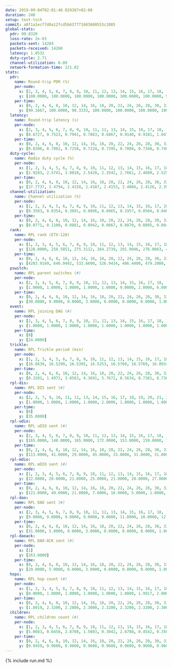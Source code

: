 ```yaml
---
date: 2019-09-04T02:01:48.029387+02:00
duration: 240
setup: test-tsch
commit: a8f1a1ecf7d0a12fcd5b637771683680553c2885
global-stats:
  pdr: 99.8320
  loss-rate: 2e-03
  packets-sent: 14284
  packets-received: 14260
  latency: 1.0532
  duty-cycle: 2.71
  channel-utilization: 0.09
  network-formation-time: 121.02
stats:
  pdr:
    name: Round-trip PDR (%)
    per-node:
      x: [2, 3, 4, 5, 6, 7, 8, 9, 10, 11, 12, 13, 14, 15, 16, 17, 18, 19, 20, 21, 22, 23, 24, 25]
      y: [100.0000, 100.0000, 100.0000, 100.0000, 100.0000, 100.0000, 99.8322, 99.8369, 100.0000, 100.0000, 100.0000, 100.0000, 99.8291, 99.1870, 100.0000, 99.1319, 99.8377, 99.8333, 99.8355, 99.6429, 99.4845, 99.6650, 100.0000, 99.8255]
    per-time:
      x: [0, 2, 4, 6, 8, 10, 12, 14, 16, 18, 20, 22, 24, 26, 28, 30, 32, 34, 36, 38, 40, 42, 44, 46, 48, 50, 52, 54, 56, 58, 60, 62, 64, 66, 68, 70, 72, 74, 76, 78, 80, 82, 84, 86, 88, 90, 92, 94, 96, 98, 100, 102, 104, 106, 108, 110, 112, 114, 116, 118, 120, 122, 124, 126, 128, 130, 132, 134, 136, 138, 140, 142, 144, 146, 148, 150, 152, 154, 156, 158, 160, 162, 164, 166, 168, 170, 172, 174, 176, 178, 180, 182, 184, 186, 188, 190, 192, 194, 196, 198, 200, 202, 204, 206, 208, 210, 212, 214, 216, 218, 220, 222, 224, 226, 228, 230, 232, 234, 236, 238]
      y: [99.1667, 100.0000, 98.3333, 100.0000, 100.0000, 100.0000, 100.0000, 100.0000, 100.0000, 100.0000, 100.0000, 100.0000, 100.0000, 100.0000, 98.3193, 98.3471, 99.1667, 100.0000, 100.0000, 100.0000, 99.1667, 100.0000, 100.0000, 100.0000, 100.0000, 100.0000, 99.1597, 100.0000, 99.1736, 100.0000, 100.0000, 100.0000, 100.0000, 100.0000, 100.0000, 100.0000, 100.0000, 100.0000, 100.0000, 100.0000, 100.0000, 100.0000, 100.0000, 100.0000, 100.0000, 100.0000, 100.0000, 100.0000, 100.0000, 100.0000, 99.1667, 98.3333, 100.0000, 100.0000, 100.0000, 100.0000, 100.0000, 100.0000, 100.0000, 100.0000, 100.0000, 100.0000, 100.0000, 100.0000, 100.0000, 100.0000, 100.0000, 100.0000, 100.0000, 98.3333, 100.0000, 100.0000, 99.1667, 99.1667, 100.0000, 100.0000, 100.0000, 99.1667, 100.0000, 100.0000, 100.0000, 100.0000, 100.0000, 100.0000, 100.0000, 100.0000, 100.0000, 100.0000, 100.0000, 100.0000, 100.0000, 100.0000, 100.0000, 100.0000, 100.0000, 100.0000, 100.0000, 100.0000, 100.0000, 99.1667, 100.0000, 100.0000, 100.0000, 100.0000, 100.0000, 100.0000, 100.0000, 100.0000, 100.0000, 100.0000, 99.1667, 100.0000, 100.0000, 100.0000, 99.1667, 99.1667, 99.1667, 100.0000, 100.0000, 100.0000]
  latency:
    name: Round-trip latency (s)
    per-node:
      x: [2, 3, 4, 5, 6, 7, 8, 9, 10, 11, 12, 13, 14, 15, 16, 17, 18, 19, 20, 21, 22, 23, 24, 25]
      y: [0.6727, 0.7523, 0.7941, 0.7863, 0.6867, 0.9140, 0.9181, 1.0471, 0.8609, 0.9632, 0.9327, 0.9752, 1.0735, 1.1177, 1.0239, 1.2246, 1.1575, 1.2823, 1.1793, 1.3970, 1.3628, 1.4042, 1.3512, 1.4669]
    per-time:
      x: [0, 2, 4, 6, 8, 10, 12, 14, 16, 18, 20, 22, 24, 26, 28, 30, 32, 34, 36, 38, 40, 42, 44, 46, 48, 50, 52, 54, 56, 58, 60, 62, 64, 66, 68, 70, 72, 74, 76, 78, 80, 82, 84, 86, 88, 90, 92, 94, 96, 98, 100, 102, 104, 106, 108, 110, 112, 114, 116, 118, 120, 122, 124, 126, 128, 130, 132, 134, 136, 138, 140, 142, 144, 146, 148, 150, 152, 154, 156, 158, 160, 162, 164, 166, 168, 170, 172, 174, 176, 178, 180, 182, 184, 186, 188, 190, 192, 194, 196, 198, 200, 202, 204, 206, 208, 210, 212, 214, 216, 218, 220, 222, 224, 226, 228, 230, 232, 234, 236, 238]
      y: [0.8306, 0.7082, 0.7258, 0.7224, 0.7395, 0.7080, 0.7348, 0.7487, 0.7550, 0.8579, 0.8359, 0.7294, 0.7276, 0.7984, 0.7896, 0.8723, 0.9498, 0.7671, 0.6859, 0.8047, 0.6361, 0.6994, 0.6880, 0.7233, 0.7125, 0.7116, 0.7059, 0.7376, 0.6483, 0.7321, 0.6797, 0.6188, 0.7125, 0.6762, 0.6481, 0.6967, 0.6899, 0.6324, 0.6212, 0.5968, 0.6699, 0.6913, 0.7924, 0.7220, 0.6326, 0.6492, 0.6489, 0.7890, 0.7608, 0.7500, 0.9219, 0.7251, 0.6841, 0.8146, 0.8351, 0.7808, 0.8158, 0.8104, 0.7054, 0.8588, 0.8707, 0.7679, 0.7390, 0.8325, 0.8067, 1.1010, 0.9244, 0.9351, 0.9149, 0.8641, 0.9050, 1.3545, 1.4891, 1.0527, 0.9995, 0.9282, 0.8574, 1.3216, 1.6025, 1.5170, 1.1935, 1.0186, 1.0076, 1.3239, 1.5529, 1.5848, 1.6161, 1.3874, 1.1475, 1.3225, 1.5899, 1.6057, 1.6042, 1.5846, 1.5573, 1.4972, 1.5919, 1.6222, 1.7712, 1.7500, 1.6288, 1.6143, 1.6793, 1.7454, 1.6910, 1.7052, 1.6081, 1.6049, 1.6002, 1.6484, 1.5996, 1.6530, 1.6186, 1.5763, 1.6730, 1.5783, 1.5676, 1.6641, 1.6328, 1.4961]
  duty-cycle:
    name: Radio duty cycle (%)
    per-node:
      x: [1, 2, 3, 4, 5, 6, 7, 8, 9, 10, 11, 12, 13, 14, 15, 16, 17, 18, 19, 20, 21, 22, 23, 24, 25]
      y: [2.9283, 2.5741, 3.0010, 2.5420, 2.3542, 2.7661, 2.4689, 2.5254, 2.5352, 2.5548, 2.5650, 2.7818, 2.9253, 2.6362, 2.7251, 2.7415, 2.6693, 2.8249, 2.6719, 2.7420, 2.8549, 2.7253, 2.8261, 2.9459, 2.8501]
    per-time:
      x: [0, 2, 4, 6, 8, 10, 12, 14, 16, 18, 20, 22, 24, 26, 28, 30, 32, 34, 36, 38, 40, 42, 44, 46, 48, 50, 52, 54, 56, 58, 60, 62, 64, 66, 68, 70, 72, 74, 76, 78, 80, 82, 84, 86, 88, 90, 92, 94, 96, 98, 100, 102, 104, 106, 108, 110, 112, 114, 116, 118, 120, 122, 124, 126, 128, 130, 132, 134, 136, 138, 140, 142, 144, 146, 148, 150, 152, 154, 156, 158, 160, 162, 164, 166, 168, 170, 172, 174, 176, 178, 180, 182, 184, 186, 188, 190, 192, 194, 196, 198, 200, 202, 204, 206, 208, 210, 212, 214, 216, 218, 220, 222, 224, 226, 228, 230, 232, 234, 236, 238]
      y: [37.7737, 2.4794, 2.4158, 2.4187, 2.4153, 2.4066, 2.4126, 2.3992, 2.4171, 2.4064, 2.4093, 2.4180, 2.4020, 2.4061, 2.4262, 2.4464, 2.4248, 2.4583, 2.4309, 2.4211, 2.4384, 2.4161, 2.4351, 2.4210, 2.4088, 2.4252, 2.4156, 2.4130, 2.4250, 2.4233, 2.4239, 2.4221, 2.3958, 2.4088, 2.4138, 2.4126, 2.4068, 2.4143, 2.3988, 2.3930, 2.4000, 2.4040, 2.3980, 2.4255, 2.4087, 2.4045, 2.4075, 2.3983, 2.4262, 2.4141, 2.4110, 2.4249, 2.4075, 2.4019, 2.4067, 2.4108, 2.4130, 2.4156, 2.4215, 2.4152, 2.4200, 2.4213, 2.4042, 2.4183, 2.4126, 2.4118, 2.4139, 2.4216, 2.4146, 2.4090, 2.4282, 2.4167, 2.4011, 2.4127, 2.4198, 2.4105, 2.4223, 2.4204, 2.4194, 2.4117, 2.4167, 2.4009, 2.4118, 2.4023, 2.4250, 2.4070, 2.4199, 2.4338, 2.4238, 2.4115, 2.4024, 2.3997, 2.4070, 2.4183, 2.4151, 2.4134, 2.4186, 2.4019, 2.4054, 2.4140, 2.4235, 2.4203, 2.4101, 2.4089, 2.4305, 2.4125, 2.4105, 2.4143, 2.4058, 2.4135, 2.4156, 2.4112, 2.4164, 2.4089, 2.4069, 2.4234, 2.3983, 2.4104, 2.4068, 2.4079]
  channel-utilization:
    name: Channel utilization (%)
    per-node:
      x: [1, 2, 3, 4, 5, 6, 7, 8, 9, 10, 11, 12, 13, 14, 15, 16, 17, 18, 19, 20, 21, 22, 23, 24, 25]
      y: [0.3583, 0.0354, 0.3691, 0.0896, 0.0465, 0.1957, 0.0504, 0.0465, 0.0377, 0.0574, 0.0340, 0.1098, 0.1822, 0.0311, 0.0911, 0.1302, 0.0356, 0.1069, 0.0520, 0.0373, 0.0350, 0.0405, 0.0318, 0.0316, 0.0343]
    per-time:
      x: [0, 2, 4, 6, 8, 10, 12, 14, 16, 18, 20, 22, 24, 26, 28, 30, 32, 34, 36, 38, 40, 42, 44, 46, 48, 50, 52, 54, 56, 58, 60, 62, 64, 66, 68, 70, 72, 74, 76, 78, 80, 82, 84, 86, 88, 90, 92, 94, 96, 98, 100, 102, 104, 106, 108, 110, 112, 114, 116, 118, 120, 122, 124, 126, 128, 130, 132, 134, 136, 138, 140, 142, 144, 146, 148, 150, 152, 154, 156, 158, 160, 162, 164, 166, 168, 170, 172, 174, 176, 178, 180, 182, 184, 186, 188, 190, 192, 194, 196, 198, 200, 202, 204, 206, 208, 210, 212, 214, 216, 218, 220, 222, 224, 226, 228, 230, 232, 234, 236, 238]
      y: [0.0771, 0.1100, 0.0881, 0.0942, 0.0867, 0.0870, 0.0895, 0.0845, 0.0923, 0.0847, 0.0957, 0.0904, 0.0860, 0.0871, 0.1029, 0.1025, 0.0996, 0.1090, 0.1002, 0.0898, 0.1043, 0.0908, 0.0962, 0.0910, 0.0879, 0.0925, 0.0913, 0.0899, 0.0964, 0.0934, 0.0949, 0.0926, 0.0824, 0.0899, 0.0889, 0.0887, 0.0885, 0.0889, 0.0858, 0.0802, 0.0827, 0.0855, 0.0832, 0.0952, 0.0896, 0.0847, 0.0891, 0.0850, 0.0961, 0.0903, 0.0908, 0.0965, 0.0889, 0.0872, 0.0887, 0.0913, 0.0911, 0.0926, 0.0949, 0.0885, 0.0934, 0.0925, 0.0870, 0.0934, 0.0907, 0.0920, 0.0910, 0.0922, 0.0905, 0.0900, 0.0991, 0.0941, 0.0866, 0.0928, 0.0949, 0.0901, 0.0920, 0.0929, 0.0912, 0.0890, 0.0898, 0.0857, 0.0874, 0.0877, 0.0945, 0.0843, 0.0893, 0.0988, 0.0945, 0.0892, 0.0856, 0.0837, 0.0875, 0.0900, 0.0898, 0.0892, 0.0923, 0.0858, 0.0878, 0.0936, 0.0993, 0.0934, 0.0885, 0.0909, 0.0979, 0.0903, 0.0906, 0.0902, 0.0889, 0.0903, 0.0907, 0.0879, 0.0909, 0.0878, 0.0870, 0.0949, 0.0853, 0.0896, 0.0890, 0.0875]
  rank:
    name: RPL rank (ETX-128)
    per-node:
      x: [1, 2, 3, 4, 5, 6, 7, 8, 9, 10, 11, 12, 13, 14, 15, 16, 17, 18, 19, 20, 21, 22, 23, 24, 25]
      y: [128.0000, 258.5851, 275.3112, 264.2739, 291.9046, 276.0083, 424.8313, 415.5661, 541.3577, 422.6694, 734.5720, 410.4130, 438.9959, 811.1280, 462.3306, 531.1694, 571.9032, 845.2320, 843.5772, 678.9796, 677.8306, 678.7206, 710.8811, 699.0744, 713.7500]
    per-time:
      x: [0, 2, 4, 6, 8, 10, 12, 14, 16, 18, 20, 22, 24, 26, 28, 30, 32, 34, 36, 38, 40, 42, 44, 46, 48, 50, 52, 54, 56, 58, 60, 62, 64, 66, 68, 70, 72, 74, 76, 78, 80, 82, 84, 86, 88, 90, 92, 94, 96, 98, 100, 102, 104, 106, 108, 110, 112, 114, 116, 118, 120, 122, 124, 126, 128, 130, 132, 134, 136, 138, 140, 142, 144, 146, 148, 150, 152, 154, 156, 158, 160, 162, 164, 166, 168, 170, 172, 174, 176, 178, 180, 182, 184, 186, 188, 190, 192, 194, 196, 198, 200, 202, 204, 206, 208, 210, 212, 214, 216, 218, 220, 222, 224, 226, 228, 230, 232, 234, 236, 238]
      y: [4203.9189, 646.9492, 533.6600, 526.9434, 486.4400, 479.2000, 478.1800, 475.2353, 465.9800, 466.1176, 485.7255, 493.7400, 492.2000, 493.0600, 490.3800, 523.0727, 522.7358, 518.3962, 506.4400, 495.3800, 496.5490, 496.6538, 487.1887, 472.0400, 477.7000, 479.5200, 485.6200, 478.5490, 474.5385, 485.6538, 479.5200, 480.2000, 470.9400, 464.0600, 461.4510, 457.4200, 462.2353, 454.4000, 452.1400, 450.5400, 450.8200, 452.7400, 452.3800, 457.2400, 455.2400, 452.2200, 453.1400, 454.7400, 467.2264, 466.7600, 475.2157, 492.4600, 495.5400, 488.3269, 483.4200, 485.6000, 483.8846, 476.9200, 477.1000, 471.9600, 476.6800, 477.8627, 474.8200, 476.2200, 478.4000, 476.3000, 467.8235, 470.5600, 468.0400, 465.4800, 473.6604, 474.7600, 469.0600, 472.0556, 483.8600, 492.5200, 489.4800, 490.4400, 489.9400, 492.8302, 475.0588, 475.6275, 464.4000, 465.2400, 464.7000, 469.1800, 468.9800, 468.3600, 473.8039, 473.4706, 469.0600, 472.7451, 470.0800, 470.7800, 471.9400, 474.4200, 476.1373, 472.1800, 469.3962, 472.8077, 482.6481, 490.1373, 486.8400, 501.6863, 498.2745, 498.4118, 496.6275, 489.3200, 498.4151, 487.0784, 480.4000, 480.6346, 483.5000, 479.2400, 478.2600, 484.0800, 485.1200, 487.9423, 493.3922, 482.4400]
  pswitch:
    name: RPL parent switches (#)
    per-node:
      x: [2, 3, 4, 5, 6, 7, 8, 9, 10, 11, 12, 13, 14, 15, 16, 17, 18, 19, 20, 21, 22, 23, 24, 25]
      y: [1.0000, 1.0000, 1.0000, 1.0000, 1.0000, 9.0000, 2.0000, 6.0000, 2.0000, 3.0000, 7.0000, 4.0000, 10.0000, 2.0000, 8.0000, 8.0000, 10.0000, 6.0000, 6.0000, 9.0000, 8.0000, 5.0000, 3.0000, 5.0000]
    per-time:
      x: [0, 2, 4, 6, 8, 10, 12, 14, 16, 18, 20, 22, 24, 26, 28, 30, 32, 34, 36, 38, 40, 42, 44, 46, 48, 50, 52, 54, 56, 58, 60, 62, 64, 66, 68, 70, 72, 74, 76, 78, 80, 82, 84, 86, 88, 90, 92, 94, 96, 98, 100, 102, 104, 106, 108, 110, 112, 114, 116, 118, 120, 122, 124, 126, 128, 130, 132, 134, 136, 138, 140, 142, 144, 146, 148, 150, 152, 154, 156, 158, 160, 162, 164, 166, 168, 170, 172, 174, 176, 178, 180, 182, 184, 186, 188, 190, 192, 194, 196, 198, 200, 202, 204, 206, 208, 210, 212, 214, 216, 218, 220, 222, 224, 226, 228, 230, 232, 234, 236]
      y: [30.0000, 9.0000, 0.0000, 3.0000, 0.0000, 0.0000, 0.0000, 1.0000, 0.0000, 1.0000, 1.0000, 0.0000, 0.0000, 0.0000, 0.0000, 5.0000, 3.0000, 3.0000, 0.0000, 0.0000, 1.0000, 2.0000, 3.0000, 0.0000, 0.0000, 0.0000, 0.0000, 1.0000, 2.0000, 2.0000, 0.0000, 0.0000, 0.0000, 0.0000, 1.0000, 0.0000, 1.0000, 0.0000, 0.0000, 0.0000, 0.0000, 0.0000, 0.0000, 0.0000, 0.0000, 0.0000, 0.0000, 0.0000, 3.0000, 0.0000, 1.0000, 0.0000, 0.0000, 2.0000, 0.0000, 0.0000, 2.0000, 0.0000, 0.0000, 0.0000, 0.0000, 1.0000, 0.0000, 0.0000, 0.0000, 0.0000, 1.0000, 0.0000, 0.0000, 0.0000, 3.0000, 0.0000, 0.0000, 4.0000, 0.0000, 0.0000, 0.0000, 0.0000, 0.0000, 3.0000, 1.0000, 1.0000, 0.0000, 0.0000, 0.0000, 0.0000, 0.0000, 0.0000, 1.0000, 1.0000, 0.0000, 1.0000, 0.0000, 0.0000, 0.0000, 0.0000, 1.0000, 0.0000, 3.0000, 2.0000, 4.0000, 1.0000, 0.0000, 1.0000, 1.0000, 1.0000, 1.0000, 0.0000, 3.0000, 1.0000, 0.0000, 2.0000, 0.0000, 0.0000, 0.0000, 0.0000, 0.0000, 2.0000, 1.0000]
  event:
    name: RPL joining DAG (#)
    per-node:
      x: [2, 3, 4, 5, 6, 7, 8, 9, 10, 11, 12, 13, 14, 15, 16, 17, 18, 19, 20, 21, 22, 23, 24, 25]
      y: [1.0000, 1.0000, 1.0000, 1.0000, 1.0000, 1.0000, 1.0000, 1.0000, 1.0000, 1.0000, 1.0000, 1.0000, 1.0000, 1.0000, 1.0000, 1.0000, 1.0000, 1.0000, 1.0000, 1.0000, 1.0000, 1.0000, 1.0000, 1.0000]
    per-time:
      x: [0]
      y: [24.0000]
  trickle:
    name: RPL Trickle period (min)
    per-node:
      x: [1, 2, 3, 4, 5, 6, 7, 8, 9, 10, 11, 12, 13, 14, 15, 16, 17, 18, 19, 20, 21, 22, 23, 24, 25]
      y: [16.6639, 16.5299, 16.5395, 16.5253, 16.5769, 16.5769, 16.0934, 16.4573, 16.4742, 16.5293, 16.4610, 16.2848, 16.5345, 16.5571, 16.4551, 16.4839, 16.4440, 16.2439, 16.4789, 16.5459, 16.5219, 16.5987, 16.5421, 16.5267, 16.5421]
    per-time:
      x: [0, 2, 4, 6, 8, 10, 12, 14, 16, 18, 20, 22, 24, 26, 28, 30, 32, 34, 36, 38, 40, 42, 44, 46, 48, 50, 52, 54, 56, 58, 60, 62, 64, 66, 68, 70, 72, 74, 76, 78, 80, 82, 84, 86, 88, 90, 92, 94, 96, 98, 100, 102, 104, 106, 108, 110, 112, 114, 116, 118, 120, 122, 124, 126, 128, 130, 132, 134, 136, 138, 140, 142, 144, 146, 148, 150, 152, 154, 156, 158, 160, 162, 164, 166, 168, 170, 172, 174, 176, 178, 180, 182, 184, 186, 188, 190, 192, 194, 196, 198, 200, 202, 204, 206, 208, 210, 212, 214, 216, 218, 220, 222, 224, 226, 228, 230, 232, 234, 236, 238]
      y: [0.3201, 1.4972, 3.0583, 4.3691, 5.7672, 8.5634, 8.7381, 8.7381, 9.2624, 15.5916, 17.4763, 17.4763, 17.4763, 17.4763, 17.4763, 17.4763, 17.4763, 17.4763, 17.4763, 17.4763, 17.4763, 17.4763, 17.4763, 17.4763, 17.4763, 17.4763, 17.4763, 17.4763, 17.4763, 17.4763, 17.4763, 17.4763, 17.4763, 17.4763, 17.4763, 17.4763, 17.4763, 17.4763, 17.4763, 17.4763, 17.4763, 17.4763, 17.4763, 17.4763, 17.4763, 17.4763, 17.4763, 17.4763, 17.4763, 17.4763, 17.4763, 17.4763, 17.4763, 17.4763, 17.4763, 17.4763, 17.4763, 17.4763, 17.4763, 17.4763, 17.4763, 17.4763, 17.4763, 17.4763, 17.4763, 17.4763, 17.4763, 17.4763, 17.4763, 17.4763, 17.4763, 17.4763, 17.4763, 17.4763, 17.4763, 17.4763, 17.4763, 17.4763, 17.4763, 17.4763, 17.4763, 17.4763, 17.4763, 17.4763, 17.4763, 17.4763, 17.4763, 17.4763, 17.4763, 17.4763, 17.4763, 17.4763, 17.4763, 17.4763, 17.4763, 17.4763, 17.4763, 17.4763, 17.4763, 17.4763, 17.4763, 17.4763, 17.4763, 17.4763, 17.4763, 17.4763, 17.4763, 17.4763, 17.4763, 17.4763, 17.4763, 17.4763, 17.4763, 17.4763, 17.4763, 17.4763, 17.4763, 17.4763, 17.4763, 17.4763]
  rpl-dis:
    name: RPL DIS sent (#)
    per-node:
      x: [2, 3, 7, 9, 10, 11, 12, 13, 14, 15, 16, 17, 18, 19, 20, 21, 22, 23, 24, 25]
      y: [1.0000, 1.0000, 1.0000, 1.0000, 2.0000, 1.0000, 1.0000, 1.0000, 2.0000, 1.0000, 2.0000, 1.0000, 2.0000, 1.0000, 3.0000, 2.0000, 2.0000, 4.0000, 3.0000, 3.0000]
    per-time:
      x: [0]
      y: [35.0000]
  rpl-udio:
    name: RPL uDIO sent (#)
    per-node:
      x: [2, 3, 4, 5, 6, 7, 8, 9, 10, 11, 12, 13, 14, 15, 16, 17, 18, 19, 20, 21, 22, 23, 24, 25]
      y: [165.0000, 148.0000, 165.0000, 172.0000, 153.0000, 159.0000, 166.0000, 166.0000, 162.0000, 167.0000, 163.0000, 169.0000, 174.0000, 171.0000, 142.0000, 173.0000, 145.0000, 163.0000, 166.0000, 171.0000, 166.0000, 171.0000, 169.0000, 164.0000]
    per-time:
      x: [0, 2, 4, 6, 8, 10, 12, 14, 16, 18, 20, 22, 24, 26, 28, 30, 32, 34, 36, 38, 40, 42, 44, 46, 48, 50, 52, 54, 56, 58, 60, 62, 64, 66, 68, 70, 72, 74, 76, 78, 80, 82, 84, 86, 88, 90, 92, 94, 96, 98, 100, 102, 104, 106, 108, 110, 112, 114, 116, 118, 120, 122, 124, 126, 128, 130, 132, 134, 136, 138, 140, 142, 144, 146, 148, 150, 152, 154, 156, 158, 160, 162, 164, 166, 168, 170, 172, 174, 176, 178, 180, 182, 184, 186, 188, 190, 192, 194, 196, 198, 200, 202, 204, 206, 208, 210, 212, 214, 216, 218, 220, 222, 224, 226, 228, 230, 232, 234, 236, 238, 240]
      y: [113.0000, 41.0000, 29.0000, 45.0000, 33.0000, 31.0000, 31.0000, 32.0000, 31.0000, 37.0000, 36.0000, 35.0000, 29.0000, 33.0000, 31.0000, 37.0000, 38.0000, 36.0000, 34.0000, 31.0000, 29.0000, 36.0000, 33.0000, 30.0000, 33.0000, 31.0000, 32.0000, 28.0000, 25.0000, 32.0000, 34.0000, 31.0000, 29.0000, 31.0000, 34.0000, 32.0000, 35.0000, 30.0000, 33.0000, 28.0000, 34.0000, 30.0000, 32.0000, 31.0000, 31.0000, 29.0000, 32.0000, 30.0000, 35.0000, 32.0000, 31.0000, 32.0000, 32.0000, 36.0000, 30.0000, 33.0000, 36.0000, 29.0000, 32.0000, 30.0000, 32.0000, 33.0000, 34.0000, 31.0000, 30.0000, 26.0000, 29.0000, 33.0000, 36.0000, 32.0000, 33.0000, 36.0000, 35.0000, 31.0000, 29.0000, 31.0000, 32.0000, 34.0000, 31.0000, 29.0000, 31.0000, 29.0000, 29.0000, 30.0000, 32.0000, 34.0000, 32.0000, 29.0000, 33.0000, 33.0000, 34.0000, 32.0000, 31.0000, 36.0000, 27.0000, 28.0000, 33.0000, 32.0000, 32.0000, 33.0000, 35.0000, 33.0000, 29.0000, 32.0000, 29.0000, 38.0000, 29.0000, 36.0000, 34.0000, 31.0000, 28.0000, 32.0000, 30.0000, 29.0000, 28.0000, 34.0000, 31.0000, 34.0000, 32.0000, 27.0000, 6.0000]
  rpl-mdio:
    name: RPL mDIO sent (#)
    per-node:
      x: [1, 2, 3, 4, 5, 6, 7, 8, 9, 10, 11, 12, 13, 14, 15, 16, 17, 18, 19, 20, 21, 22, 23, 24, 25]
      y: [22.0000, 20.0000, 21.0000, 25.0000, 21.0000, 20.0000, 27.0000, 21.0000, 20.0000, 20.0000, 20.0000, 25.0000, 22.0000, 23.0000, 23.0000, 23.0000, 23.0000, 23.0000, 25.0000, 24.0000, 21.0000, 20.0000, 21.0000, 20.0000, 21.0000]
    per-time:
      x: [0, 2, 4, 6, 8, 10, 12, 14, 16, 18, 20, 22, 24, 26, 28, 30, 32, 34, 36, 38, 40, 42, 44, 46, 48, 50, 52, 54, 56, 58, 60, 62, 64, 66, 68, 70, 72, 74, 76, 78, 80, 82, 84, 86, 88, 90, 92, 94, 96, 98, 100, 102, 104, 106, 108, 110, 112, 114, 116, 118, 120, 122, 124, 126, 128, 130, 132, 134, 136, 138, 140, 142, 144, 146, 148, 150, 152, 154, 156, 158, 160, 162, 164, 166, 168, 170, 172, 174, 176, 178, 180, 182, 184, 186, 188, 190, 192, 194, 196, 198, 200, 202, 204, 206, 208, 210, 212, 214, 216, 218, 220, 222, 224, 226, 228, 230, 232, 234, 236, 238, 240]
      y: [121.0000, 49.0000, 21.0000, 7.0000, 16.0000, 5.0000, 1.0000, 6.0000, 13.0000, 5.0000, 0.0000, 0.0000, 0.0000, 4.0000, 5.0000, 5.0000, 3.0000, 7.0000, 1.0000, 0.0000, 0.0000, 0.0000, 5.0000, 6.0000, 6.0000, 6.0000, 1.0000, 1.0000, 0.0000, 0.0000, 1.0000, 4.0000, 7.0000, 7.0000, 2.0000, 4.0000, 0.0000, 0.0000, 0.0000, 3.0000, 7.0000, 4.0000, 5.0000, 6.0000, 0.0000, 0.0000, 0.0000, 0.0000, 5.0000, 4.0000, 4.0000, 7.0000, 5.0000, 0.0000, 0.0000, 0.0000, 0.0000, 1.0000, 5.0000, 9.0000, 5.0000, 5.0000, 0.0000, 0.0000, 0.0000, 1.0000, 7.0000, 5.0000, 6.0000, 4.0000, 2.0000, 0.0000, 0.0000, 0.0000, 3.0000, 4.0000, 3.0000, 8.0000, 6.0000, 1.0000, 0.0000, 0.0000, 0.0000, 2.0000, 7.0000, 5.0000, 8.0000, 3.0000, 0.0000, 0.0000, 0.0000, 1.0000, 4.0000, 6.0000, 5.0000, 4.0000, 5.0000, 0.0000, 0.0000, 0.0000, 0.0000, 8.0000, 3.0000, 4.0000, 5.0000, 5.0000, 0.0000, 0.0000, 0.0000, 3.0000, 5.0000, 4.0000, 7.0000, 6.0000, 0.0000, 0.0000, 0.0000, 0.0000, 2.0000, 4.0000, 1.0000]
  rpl-dao:
    name: RPL DAO sent (#)
    per-node:
      x: [2, 3, 4, 5, 6, 7, 8, 9, 10, 11, 12, 13, 14, 15, 16, 17, 18, 19, 20, 21, 22, 23, 24, 25]
      y: [9.0000, 9.0000, 9.0000, 9.0000, 9.0000, 11.0000, 10.0000, 12.0000, 10.0000, 10.0000, 13.0000, 10.0000, 13.0000, 11.0000, 14.0000, 12.0000, 16.0000, 13.0000, 10.0000, 14.0000, 12.0000, 11.0000, 12.0000, 11.0000]
    per-time:
      x: [0, 2, 4, 6, 8, 10, 12, 14, 16, 18, 20, 22, 24, 26, 28, 30, 32, 34, 36, 38, 40, 42, 44, 46, 48, 50, 52, 54, 56, 58, 60, 62, 64, 66, 68, 70, 72, 74, 76, 78, 80, 82, 84, 86, 88, 90, 92, 94, 96, 98, 100, 102, 104, 106, 108, 110, 112, 114, 116, 118, 120, 122, 124, 126, 128, 130, 132, 134, 136, 138, 140, 142, 144, 146, 148, 150, 152, 154, 156, 158, 160, 162, 164, 166, 168, 170, 172, 174, 176, 178, 180, 182, 184, 186, 188, 190, 192, 194, 196, 198, 200, 202, 204, 206, 208, 210, 212, 214, 216, 218, 220, 222, 224, 226, 228, 230, 232, 234, 236]
      y: [31.0000, 5.0000, 0.0000, 3.0000, 0.0000, 0.0000, 0.0000, 1.0000, 0.0000, 1.0000, 1.0000, 0.0000, 0.0000, 0.0000, 13.0000, 11.0000, 3.0000, 3.0000, 0.0000, 0.0000, 1.0000, 2.0000, 4.0000, 0.0000, 0.0000, 0.0000, 0.0000, 1.0000, 10.0000, 7.0000, 1.0000, 2.0000, 1.0000, 0.0000, 2.0000, 1.0000, 2.0000, 1.0000, 0.0000, 0.0000, 0.0000, 1.0000, 6.0000, 7.0000, 1.0000, 2.0000, 1.0000, 0.0000, 6.0000, 0.0000, 3.0000, 1.0000, 0.0000, 1.0000, 0.0000, 0.0000, 5.0000, 7.0000, 1.0000, 1.0000, 2.0000, 1.0000, 2.0000, 1.0000, 2.0000, 2.0000, 1.0000, 0.0000, 0.0000, 0.0000, 7.0000, 8.0000, 1.0000, 5.0000, 1.0000, 0.0000, 0.0000, 1.0000, 1.0000, 3.0000, 3.0000, 1.0000, 0.0000, 0.0000, 2.0000, 8.0000, 1.0000, 1.0000, 5.0000, 1.0000, 0.0000, 2.0000, 0.0000, 1.0000, 3.0000, 0.0000, 1.0000, 0.0000, 3.0000, 8.0000, 8.0000, 1.0000, 1.0000, 3.0000, 1.0000, 2.0000, 1.0000, 0.0000, 3.0000, 2.0000, 0.0000, 2.0000, 1.0000, 3.0000, 7.0000, 1.0000, 1.0000, 4.0000, 1.0000]
  rpl-daoack:
    name: RPL DAO-ACK sent (#)
    per-node:
      x: [1]
      y: [263.0000]
    per-time:
      x: [0, 2, 4, 6, 8, 10, 12, 14, 16, 18, 20, 22, 24, 26, 28, 30, 32, 34, 36, 38, 40, 42, 44, 46, 48, 50, 52, 54, 56, 58, 60, 62, 64, 66, 68, 70, 72, 74, 76, 78, 80, 82, 84, 86, 88, 90, 92, 94, 96, 98, 100, 102, 104, 106, 108, 110, 112, 114, 116, 118, 120, 122, 124, 126, 128, 130, 132, 134, 136, 138, 140, 142, 144, 146, 148, 150, 152, 154, 156, 158, 160, 162, 164, 166, 168, 170, 172, 174, 176, 178, 180, 182, 184, 186, 188, 190, 192, 194, 196, 198, 200, 202, 204, 206, 208, 210, 212, 214, 216, 218, 220, 222, 224, 226, 228, 230, 232, 234, 236]
      y: [29.0000, 5.0000, 0.0000, 3.0000, 0.0000, 0.0000, 0.0000, 1.0000, 0.0000, 1.0000, 1.0000, 0.0000, 0.0000, 0.0000, 13.0000, 10.0000, 3.0000, 3.0000, 0.0000, 0.0000, 1.0000, 2.0000, 4.0000, 0.0000, 0.0000, 0.0000, 0.0000, 1.0000, 10.0000, 6.0000, 1.0000, 2.0000, 1.0000, 0.0000, 2.0000, 1.0000, 2.0000, 1.0000, 0.0000, 0.0000, 0.0000, 1.0000, 6.0000, 7.0000, 1.0000, 2.0000, 1.0000, 0.0000, 5.0000, 0.0000, 3.0000, 1.0000, 0.0000, 1.0000, 0.0000, 0.0000, 5.0000, 7.0000, 1.0000, 1.0000, 2.0000, 1.0000, 2.0000, 1.0000, 2.0000, 2.0000, 1.0000, 0.0000, 0.0000, 0.0000, 7.0000, 7.0000, 1.0000, 5.0000, 1.0000, 0.0000, 0.0000, 1.0000, 1.0000, 3.0000, 3.0000, 1.0000, 0.0000, 0.0000, 2.0000, 8.0000, 1.0000, 1.0000, 5.0000, 1.0000, 0.0000, 2.0000, 0.0000, 1.0000, 3.0000, 0.0000, 1.0000, 0.0000, 3.0000, 8.0000, 8.0000, 1.0000, 1.0000, 2.0000, 1.0000, 2.0000, 1.0000, 0.0000, 3.0000, 2.0000, 0.0000, 2.0000, 1.0000, 3.0000, 7.0000, 1.0000, 1.0000, 4.0000, 1.0000]
  hops:
    name: RPL hop count (#)
    per-node:
      x: [1, 2, 3, 4, 5, 6, 7, 8, 9, 10, 11, 12, 13, 14, 15, 16, 17, 18, 19, 20, 21, 22, 23, 24, 25]
      y: [0.0000, 1.0000, 1.0000, 1.0000, 1.0000, 1.0000, 1.9917, 2.0000, 2.4875, 2.0000, 2.2845, 2.0000, 2.1046, 3.0460, 2.0042, 2.8708, 2.9121, 3.0042, 3.0669, 3.8745, 3.8494, 3.7657, 4.0586, 4.0042, 4.0418]
    per-time:
      x: [0, 2, 4, 6, 8, 10, 12, 14, 16, 18, 20, 22, 24, 26, 28, 30, 32, 34, 36, 38, 40, 42, 44, 46, 48, 50, 52, 54, 56, 58, 60, 62, 64, 66, 68, 70, 72, 74, 76, 78, 80, 82, 84, 86, 88, 90, 92, 94, 96, 98, 100, 102, 104, 106, 108, 110, 112, 114, 116, 118, 120, 122, 124, 126, 128, 130, 132, 134, 136, 138, 140, 142, 144, 146, 148, 150, 152, 154, 156, 158, 160, 162, 164, 166, 168, 170, 172, 174, 176, 178, 180, 182, 184, 186, 188, 190, 192, 194, 196, 198, 200, 202, 204, 206, 208, 210, 212, 214, 216, 218, 220, 222, 224, 226, 228, 230, 232, 234, 236, 238]
      y: [1.8919, 2.3200, 2.2800, 2.3000, 2.3200, 2.3200, 2.3200, 2.3000, 2.2800, 2.2800, 2.2800, 2.2800, 2.2800, 2.2800, 2.2800, 2.3800, 2.5400, 2.6400, 2.6400, 2.6400, 2.6200, 2.5800, 2.5000, 2.4400, 2.4400, 2.4400, 2.4400, 2.4400, 2.4200, 2.4200, 2.4400, 2.4400, 2.4400, 2.4400, 2.4200, 2.4000, 2.4000, 2.4000, 2.4000, 2.4000, 2.4000, 2.4000, 2.4000, 2.4000, 2.4000, 2.4000, 2.4000, 2.4000, 2.4000, 2.4000, 2.4000, 2.4000, 2.4000, 2.4400, 2.4800, 2.4800, 2.4600, 2.4400, 2.4400, 2.4400, 2.4400, 2.4600, 2.4800, 2.4800, 2.4800, 2.4800, 2.4400, 2.4400, 2.4400, 2.4400, 2.4400, 2.4400, 2.4400, 2.4400, 2.4400, 2.4400, 2.4400, 2.4400, 2.4400, 2.4400, 2.4400, 2.4400, 2.4400, 2.4400, 2.4400, 2.4400, 2.4400, 2.4400, 2.4400, 2.4400, 2.4400, 2.4400, 2.4400, 2.4400, 2.4400, 2.4400, 2.4400, 2.4400, 2.4400, 2.4400, 2.4400, 2.4000, 2.4000, 2.4000, 2.4000, 2.4000, 2.4000, 2.4000, 2.3600, 2.3600, 2.3600, 2.3600, 2.3600, 2.3600, 2.3600, 2.3600, 2.3600, 2.3200, 2.3200, 2.3200]
  children:
    name: RPL children count (#)
    per-node:
      x: [1, 2, 3, 4, 5, 6, 7, 8, 9, 10, 11, 12, 13, 14, 15, 16, 17, 18, 19, 20, 21, 22, 23, 24, 25]
      y: [5.0083, 0.0458, 2.8708, 1.5083, 0.3042, 2.6708, 0.4542, 0.3500, 0.0000, 0.7292, 0.0000, 0.7750, 2.0586, 0.0000, 0.9750, 2.7083, 0.0377, 2.4268, 0.5481, 0.1674, 0.0586, 0.2720, 0.0000, 0.0000, 0.0000]
    per-time:
      x: [0, 2, 4, 6, 8, 10, 12, 14, 16, 18, 20, 22, 24, 26, 28, 30, 32, 34, 36, 38, 40, 42, 44, 46, 48, 50, 52, 54, 56, 58, 60, 62, 64, 66, 68, 70, 72, 74, 76, 78, 80, 82, 84, 86, 88, 90, 92, 94, 96, 98, 100, 102, 104, 106, 108, 110, 112, 114, 116, 118, 120, 122, 124, 126, 128, 130, 132, 134, 136, 138, 140, 142, 144, 146, 148, 150, 152, 154, 156, 158, 160, 162, 164, 166, 168, 170, 172, 174, 176, 178, 180, 182, 184, 186, 188, 190, 192, 194, 196, 198, 200, 202, 204, 206, 208, 210, 212, 214, 216, 218, 220, 222, 224, 226, 228, 230, 232, 234, 236, 238]
      y: [0.9459, 0.9600, 0.9600, 0.9600, 0.9600, 0.9600, 0.9600, 0.9600, 0.9600, 0.9600, 0.9600, 0.9600, 0.9600, 0.9600, 0.9600, 0.9600, 0.9600, 0.9600, 0.9600, 0.9600, 0.9600, 0.9600, 0.9600, 0.9600, 0.9600, 0.9600, 0.9600, 0.9600, 0.9600, 0.9600, 0.9600, 0.9600, 0.9600, 0.9600, 0.9600, 0.9600, 0.9600, 0.9600, 0.9600, 0.9600, 0.9600, 0.9600, 0.9600, 0.9600, 0.9600, 0.9600, 0.9600, 0.9600, 0.9600, 0.9600, 0.9600, 0.9600, 0.9600, 0.9600, 0.9600, 0.9600, 0.9600, 0.9600, 0.9600, 0.9600, 0.9600, 0.9600, 0.9600, 0.9600, 0.9600, 0.9600, 0.9600, 0.9600, 0.9600, 0.9600, 0.9600, 0.9600, 0.9600, 0.9600, 0.9600, 0.9600, 0.9600, 0.9600, 0.9600, 0.9600, 0.9600, 0.9600, 0.9600, 0.9600, 0.9600, 0.9600, 0.9600, 0.9600, 0.9600, 0.9600, 0.9600, 0.9600, 0.9600, 0.9600, 0.9600, 0.9600, 0.9600, 0.9600, 0.9600, 0.9600, 0.9600, 0.9600, 0.9600, 0.9600, 0.9600, 0.9600, 0.9600, 0.9600, 0.9600, 0.9600, 0.9600, 0.9600, 0.9600, 0.9600, 0.9600, 0.9600, 0.9600, 0.9600, 0.9600, 0.9600]
---
```


{% include run.md %}
